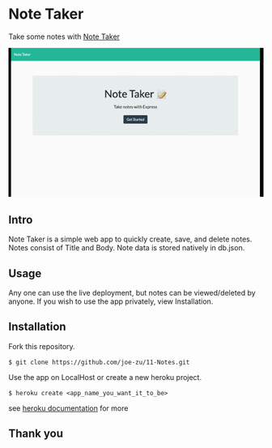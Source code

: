 # Note Taker

Take some notes with [Note Taker](https://note-uclabcs-11.herokuapp.com/)

![gif of Note Taker](public/assets/img/noteTaker.gif)


## Intro

Note Taker is a simple web app to quickly create, save, and delete notes. Notes consist of Title and Body. Note data is stored natively in db.json.

## Usage 
Any one can use the live deployment, but notes can be viewed/deleted by anyone. If you wish to use the app privately, view Installation.

## Installation
Fork this repository.
```
$ git clone https://github.com/joe-zu/11-Notes.git
```
Use the app on LocalHost or create a new heroku project.
```
$ heroku create <app_name_you_want_it_to_be>
```
see [heroku documentation](https://devcenter.heroku.com/articles/getting-started-with-nodejs#set-up) for more

## Thank you